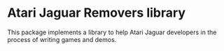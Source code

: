 Atari Jaguar Removers library
=============================

This package implements a library to help Atari Jaguar developers in the process of writing games and demos.

